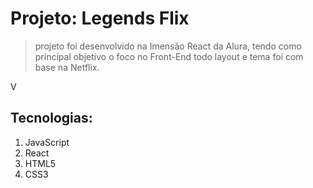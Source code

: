 # Projeto: Legends Flix </h1>
>projeto foi desenvolvido na Imensão React da Alura, tendo como principal objetivo o foco no Front-End todo layout e tema foi com base na Netflix. 

V
## Tecnologias:
1. JavaScript
2. React
3. HTML5
4. CSS3
